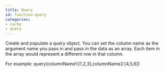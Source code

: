 ```yaml
---
title: Query
id: function-query
categories:
- cache
- query
---
```


Create and populate a query object. You can set the column name as the argument name you pass in and pass in the data as an array. Each item in the array would represent a different row in that column.

For example: query(columnName1:[1,2,3],columnName2:[4,5,6])
